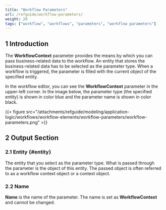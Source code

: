 ```yaml
---
title: "Workflow Parameters"
url: /refguide/workflow-parameters/
weight: 20
tags: ["workflow", "workflows", "parameters", "workflow parameters"]
---
```


## 1 Introduction

The **WorkflowContext** parameter provides the means by which you can pass business-related data to the workflow. An entity that stores the business-related data has to be selected as the parameter type. When a workflow is triggered, the parameter is filled with the current object of the specified entity.

In the workflow editor, you can see the **WorkflowContext** parameter in the upper-left corner. In the image below, the parameter type (the specified entity) is shown in color blue and the parameter name is shown in color black.

{{< figure src="/attachments/refguide/modeling/application-logic/workflows/workflow-elements/workflow-parameters/workflow-parameters.png" >}}

## 2 Output Section

### 2.1 Entity {#entity}

The entity that you select as the parameter type. What is passed through the parameter is the object of this entity. The passed object is often referred to as a workflow context object or a context object. 

### 2.2 Name

**Name** is the name of the parameter. The name is set as **WorkflowContext** and cannot be changed. 
